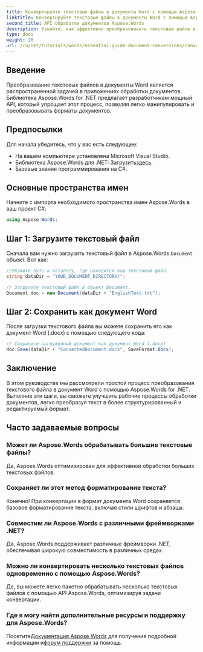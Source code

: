 ```yaml
---
title: Конвертируйте текстовые файлы в документы Word с помощью Aspose.Words для .NET
linktitle: Конвертируйте текстовые файлы в документы Word с помощью Aspose.Words для .NET
second_title: API обработки документов Aspose.Words
description: Узнайте, как эффективно преобразовывать текстовые файлы в документы Word с помощью библиотеки Aspose.Words for .NET. Это пошаговое руководство охватывает предварительные условия и примеры кода.
type: docs
weight: 10
url: /ru/net/tutorials/words/essential-guide-document-conversions/convert-text-files-to-word-documents/
---
```

## Введение

Преобразование текстовых файлов в документы Word является распространенной задачей в приложениях обработки документов. Библиотека Aspose.Words for .NET предлагает разработчикам мощный API, который упрощает этот процесс, позволяя легко манипулировать и преобразовывать форматы документов.

## Предпосылки

Для начала убедитесь, что у вас есть следующее:
- На вашем компьютере установлена Microsoft Visual Studio.
-  Библиотека Aspose.Words для .NET: Загрузить[здесь](https://releases.aspose.com/words/net/).
- Базовые знания программирования на C#.

## Основные пространства имен

Начните с импорта необходимого пространства имен Aspose.Words в ваш проект C#:

```csharp
using Aspose.Words;
```

## Шаг 1: Загрузите текстовый файл

 Сначала вам нужно загрузить текстовый файл в Aspose.Words.`Document` объект. Вот как:

```csharp
//Укажите путь к каталогу, где находится ваш текстовый файл.
string dataDir = "YOUR_DOCUMENT_DIRECTORY/";

// Загрузите текстовый файл в объект Document.
Document doc = new Document(dataDir + "EnglishText.txt");
```

## Шаг 2: Сохранить как документ Word

После загрузки текстового файла вы можете сохранить его как документ Word (.docx) с помощью следующего кода:

```csharp
// Сохраните загруженный документ как документ Word (.docx)
doc.Save(dataDir + "ConvertedDocument.docx", SaveFormat.Docx);
```

## Заключение

В этом руководстве мы рассмотрели простой процесс преобразования текстового файла в документ Word с помощью Aspose.Words for .NET. Выполнив эти шаги, вы сможете улучшить рабочие процессы обработки документов, легко преобразуя текст в более структурированный и редактируемый формат.

## Часто задаваемые вопросы

### Может ли Aspose.Words обрабатывать большие текстовые файлы?
Да, Aspose.Words оптимизирован для эффективной обработки больших текстовых файлов.

### Сохраняет ли этот метод форматирование текста?
Конечно! При конвертации в формат документа Word сохраняется базовое форматирование текста, включая стили шрифтов и абзацы.

### Совместим ли Aspose.Words с различными фреймворками .NET?
Да, Aspose.Words поддерживает различные фреймворки .NET, обеспечивая широкую совместимость в различных средах.

### Можно ли конвертировать несколько текстовых файлов одновременно с помощью Aspose.Words?
Да, вы можете легко пакетно обрабатывать несколько текстовых файлов с помощью API Aspose.Words, оптимизируя задачи конвертации.

### Где я могу найти дополнительные ресурсы и поддержку для Aspose.Words?
 Посетите[Документация Aspose.Words](https://reference.aspose.com/words/net/) для получения подробной информации и[форум поддержки](https://forum.aspose.com/c/words/8) за помощь.